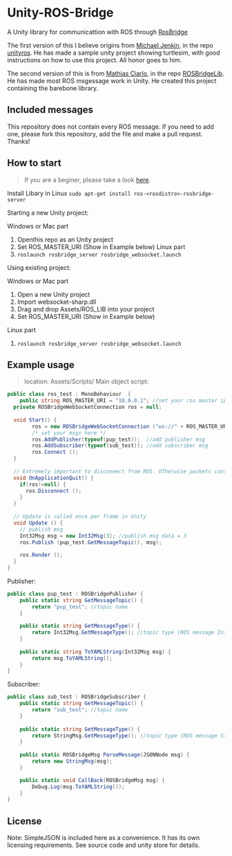 # Unity-ROS-Bridge
A Unity library for communicattion with ROS through [RosBridge](http://wiki.ros.org/rosbridge_suite)

The first version of this I believe origins from [Michael Jenkin](https://github.com/michaeljenkin), in the repo [unityros](https://github.com/michaeljenkin/unityros). He has made a sample unity project showing turtlesim, with good instructions on how to use this project. All honor goes to him.

The second version of this is from [Mathias Ciarlo](https://github.com/MathiasCiarlo), in the repo [ROSBridgeLib](https://github.com/MathiasCiarlo/ROSBridgeLib). He has made most ROS msgessage work in Unity. He created this project containing the barebone library.

## Included messages
This repository does not contain every ROS message. If you need to add one, please fork this repository, add the file and make a pull request. Thanks!

## How to start
> If you are a beginer, please take a look [here](https://github.com/nichinglin/ROSBridgeLib/wiki).

Install Libary in Linux
`sudo apt-get install ros-<rosdistro>-rosbridge-server`

Starting a new Unity project:

Windows or Mac part
1. Openthis repo as an Unity project
2. Set ROS_MASTER_URI (Show in Example below)
Linux part
1. `roslaunch rosbridge_server rosbridge_websocket.launch`

Using existing project:

Windows or Mac part
1. Open a new Unity project
2. Import websocket-sharp.dll
3. Drag and drop Assets/ROS_LIB into your project
4. Set ROS_MASTER_URI (Show in Example below)

Linux part
1. `roslaunch rosbridge_server rosbridge_websocket.launch`

## Example usage
> location: Assets/Scripts/
Main object script:
``` cs
public class ros_test : MonoBehaviour  {
	public string ROS_MASTER_URI = "10.0.0.1"; //set your ros master ip
  private ROSBridgeWebSocketConnection ros = null;
    
  void Start() {
		ros = new ROSBridgeWebSocketConnection ("ws://" + ROS_MASTER_URI, 9090);
		/* set your msgs here */
		ros.AddPublisher(typeof(pup_test));  //add publisher msg
		ros.AddSubscriber(typeof(sub_test)); //add subscriber msg
		ros.Connect ();
  }
  
  // Extremely important to disconnect from ROS. OTherwise packets continue to flow
  void OnApplicationQuit() {
    if(ros!=null) {
      ros.Disconnect ();
    }
  }
  
  // Update is called once per frame in Unity
  void Update () {
  	// publish msg
	Int32Msg msg = new Int32Msg(3); //publish msg data = 3
	ros.Publish (pup_test.GetMessageTopic(), msg);
    
    ros.Render ();
  }
}
```
Publisher:
``` cs
public class pup_test : ROSBridgePublisher {
	public static string GetMessageTopic() {
		return "pup_test"; //topic name
	}  
	
	public static string GetMessageType() {
		return Int32Msg.GetMessageType(); //topic type (ROS message Int32)
	}
	
	public static string ToYAMLString(Int32Msg msg) {
		return msg.ToYAMLString();
	}
}
```
Subscriber:
``` cs
public class sub_test : ROSBridgeSubscriber {
	public static string GetMessageTopic() {
		return "sub_test"; //topic name
	}  
	
	public static string GetMessageType() {
		return StringMsg.GetMessageType(); //topic type (ROS message String)
	}
	
	public static ROSBridgeMsg ParseMessage(JSONNode msg) {
		return new StringMsg(msg);
	}

	public static void CallBack(ROSBridgeMsg msg) {
		Debug.Log(msg.ToYAMLString());
	}
}
```

## License
Note: SimpleJSON is included here as a convenience. It has its own licensing requirements. See source code and unity store for details.
